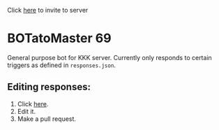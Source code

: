 Click [here](https://discordapp.com/oauth2/authorize?client_id=593359969806712861&scope=bot&permissions=0) to invite to server

# BOTatoMaster 69
General purpose bot for KKK server. Currently only responds to certain triggers as defined in `responses.json`.

## Editing responses:

1. Click [here](https://github.com/SadmanTariq/BOTatoMaster69/blob/master/responses.json).
2. Edit it.
3. Make a pull request.